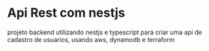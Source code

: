 # Api Rest com nestjs
projeto backend utilizando nestjs e typescript para criar uma api de cadastro de usuarios, usando aws, dynamodb e terraform

